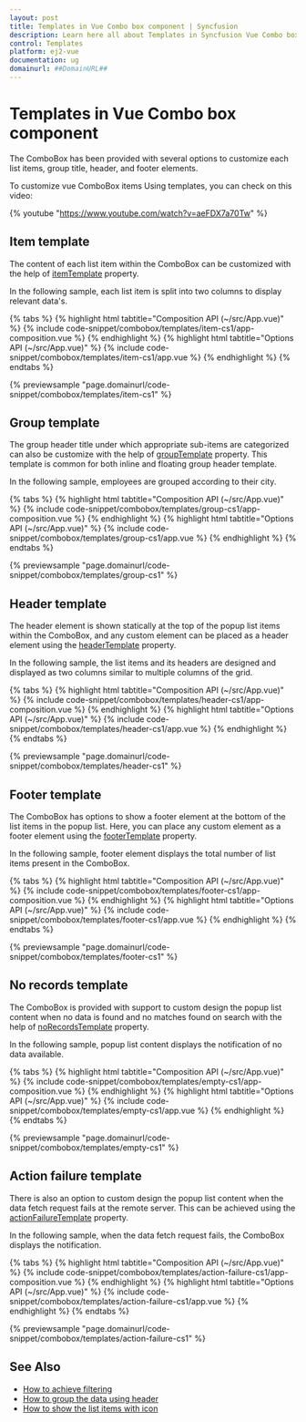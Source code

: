 ```yaml
---
layout: post
title: Templates in Vue Combo box component | Syncfusion
description: Learn here all about Templates in Syncfusion Vue Combo box component of Syncfusion Essential JS 2 and more.
control: Templates 
platform: ej2-vue
documentation: ug
domainurl: ##DomainURL##
---
```


# Templates in Vue Combo box component

The ComboBox has been provided with several options to customize each list items, group title, header, and footer elements.

To customize vue ComboBox items Using templates, you can check on this video:

{% youtube "https://www.youtube.com/watch?v=aeFDX7a70Tw" %}

## Item template

The content of each list item within the ComboBox can be customized with the help of [itemTemplate](https://ej2.syncfusion.com/vue/documentation/api/combo-box/#itemtemplate) property.

In the following sample, each list item is split into two columns to display relevant data's.

{% tabs %}
{% highlight html tabtitle="Composition API (~/src/App.vue)" %}
{% include code-snippet/combobox/templates/item-cs1/app-composition.vue %}
{% endhighlight %}
{% highlight html tabtitle="Options API (~/src/App.vue)" %}
{% include code-snippet/combobox/templates/item-cs1/app.vue %}
{% endhighlight %}
{% endtabs %}
        
{% previewsample "page.domainurl/code-snippet/combobox/templates/item-cs1" %}

## Group template

The group header title under which appropriate sub-items are categorized can also be customize with the help of [groupTemplate](https://ej2.syncfusion.com/vue/documentation/api/combo-box/#grouptemplate) property. This template is common for both inline and floating group header template.

In the following sample, employees are grouped according to their city.

{% tabs %}
{% highlight html tabtitle="Composition API (~/src/App.vue)" %}
{% include code-snippet/combobox/templates/group-cs1/app-composition.vue %}
{% endhighlight %}
{% highlight html tabtitle="Options API (~/src/App.vue)" %}
{% include code-snippet/combobox/templates/group-cs1/app.vue %}
{% endhighlight %}
{% endtabs %}
        
{% previewsample "page.domainurl/code-snippet/combobox/templates/group-cs1" %}

## Header template

The header element is shown statically at the top of the popup list items within the ComboBox, and any custom element can be placed as a header element using the [headerTemplate](https://ej2.syncfusion.com/vue/documentation/api/combo-box/#headertemplate) property.

In the following sample, the list items and its headers are designed and displayed as two columns similar to multiple columns of the grid.

{% tabs %}
{% highlight html tabtitle="Composition API (~/src/App.vue)" %}
{% include code-snippet/combobox/templates/header-cs1/app-composition.vue %}
{% endhighlight %}
{% highlight html tabtitle="Options API (~/src/App.vue)" %}
{% include code-snippet/combobox/templates/header-cs1/app.vue %}
{% endhighlight %}
{% endtabs %}
        
{% previewsample "page.domainurl/code-snippet/combobox/templates/header-cs1" %}

## Footer template

The ComboBox has options to show a footer element at the bottom of the list items in the popup list. Here, you can place any custom element as a footer element using the [footerTemplate](https://ej2.syncfusion.com/vue/documentation/api/combo-box/#footertemplate) property.

In the following sample, footer element displays the total number of list items present in the ComboBox.

{% tabs %}
{% highlight html tabtitle="Composition API (~/src/App.vue)" %}
{% include code-snippet/combobox/templates/footer-cs1/app-composition.vue %}
{% endhighlight %}
{% highlight html tabtitle="Options API (~/src/App.vue)" %}
{% include code-snippet/combobox/templates/footer-cs1/app.vue %}
{% endhighlight %}
{% endtabs %}
        
{% previewsample "page.domainurl/code-snippet/combobox/templates/footer-cs1" %}

## No records template

The ComboBox is provided with support to custom design the popup list content when no data is found and no matches found on search with the help of [noRecordsTemplate](https://ej2.syncfusion.com/vue/documentation/api/combo-box/#norecordstemplate) property.

In the following sample, popup list content displays the notification of no data available.

{% tabs %}
{% highlight html tabtitle="Composition API (~/src/App.vue)" %}
{% include code-snippet/combobox/templates/empty-cs1/app-composition.vue %}
{% endhighlight %}
{% highlight html tabtitle="Options API (~/src/App.vue)" %}
{% include code-snippet/combobox/templates/empty-cs1/app.vue %}
{% endhighlight %}
{% endtabs %}
        
{% previewsample "page.domainurl/code-snippet/combobox/templates/empty-cs1" %}

## Action failure template

There is also an option to custom design the popup list content when the data fetch request fails at the remote server. This can be achieved using the [actionFailureTemplate](https://ej2.syncfusion.com/vue/documentation/api/combo-box/#actionfailuretemplate) property.

In the following sample, when the data fetch request fails, the ComboBox displays the notification.

{% tabs %}
{% highlight html tabtitle="Composition API (~/src/App.vue)" %}
{% include code-snippet/combobox/templates/action-failure-cs1/app-composition.vue %}
{% endhighlight %}
{% highlight html tabtitle="Options API (~/src/App.vue)" %}
{% include code-snippet/combobox/templates/action-failure-cs1/app.vue %}
{% endhighlight %}
{% endtabs %}
        
{% previewsample "page.domainurl/code-snippet/combobox/templates/action-failure-cs1" %}

## See Also

* [How to achieve filtering](./filtering)
* [How to group the data using header](./grouping)
* [How to show the list items with icon](./how-to/icons-support)